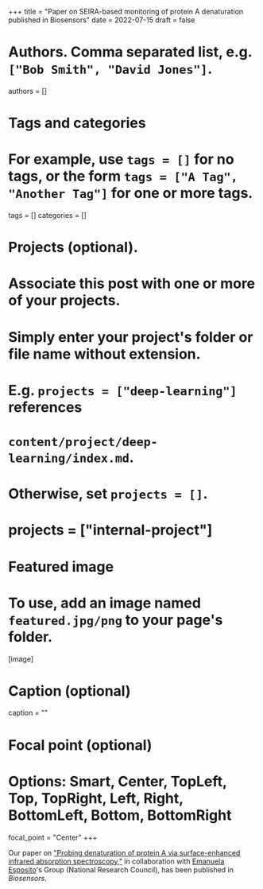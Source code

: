 +++
title = "Paper on SEIRA-based monitoring of protein A denaturation published in Biosensors"
date = 2022-07-15
draft = false

# Authors. Comma separated list, e.g. `["Bob Smith", "David Jones"]`.
authors = []

# Tags and categories
# For example, use `tags = []` for no tags, or the form `tags = ["A Tag", "Another Tag"]` for one or more tags.
tags = []
categories = []

# Projects (optional).
#   Associate this post with one or more of your projects.
#   Simply enter your project's folder or file name without extension.
#   E.g. `projects = ["deep-learning"]` references
#   `content/project/deep-learning/index.md`.
#   Otherwise, set `projects = []`.
# projects = ["internal-project"]

# Featured image
# To use, add an image named `featured.jpg/png` to your page's folder.
[image]
  # Caption (optional)
  caption = ""

  # Focal point (optional)
  # Options: Smart, Center, TopLeft, Top, TopRight, Left, Right, BottomLeft, Bottom, BottomRight
  focal_point = "Center"
+++

Our paper on ["Probing denaturation of protein A via surface-enhanced infrared absorption spectroscopy,"](/publication/ij-157-biosensors-2022/) in collaboration with [Emanuela Esposito]'s Group (National Research Council), has been published in *Biosensors*.

[Emanuela Esposito]:https://www.isasi.cnr.it/profile/emanuela.esposito/

